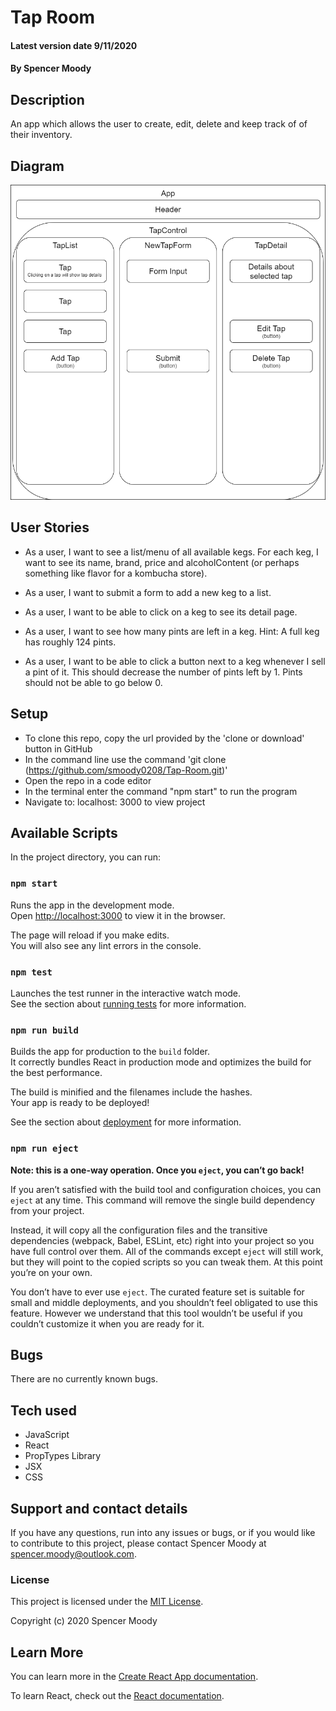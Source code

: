 # Tap Room

#### Latest version date 9/11/2020

#### By Spencer Moody

## Description

An app which allows the user to create, edit, delete and keep track of of their inventory. 

## Diagram

![Tap Room Diagram!](./src/images/TapRoom.png)

## User Stories

* As a user, I want to see a list/menu of all available kegs. For each keg, I want to see its name, brand, price and alcoholContent (or perhaps something like flavor for a kombucha store).

* As a user, I want to submit a form to add a new keg to a list.

* As a user, I want to be able to click on a keg to see its detail page.

* As a user, I want to see how many pints are left in a keg. Hint: A full keg has roughly 124 pints.

* As a user, I want to be able to click a button next to a keg whenever I sell a pint of it. This should decrease the number of pints left by 1. Pints should not be able to go below 0.

## Setup

* To clone this repo, copy the url provided by the 'clone or download' button in GitHub
* In the command line use the command 'git clone (https://github.com/smoody0208/Tap-Room.git)'
* Open the repo in a code editor
* In the terminal enter the command "npm start" to run the program
* Navigate to: localhost: 3000 to view project

## Available Scripts

In the project directory, you can run:

### `npm start`

Runs the app in the development mode.<br />
Open [http://localhost:3000](http://localhost:3000) to view it in the browser.

The page will reload if you make edits.<br />
You will also see any lint errors in the console.

### `npm test`

Launches the test runner in the interactive watch mode.<br />
See the section about [running tests](https://facebook.github.io/create-react-app/docs/running-tests) for more information.

### `npm run build`

Builds the app for production to the `build` folder.<br />
It correctly bundles React in production mode and optimizes the build for the best performance.

The build is minified and the filenames include the hashes.<br />
Your app is ready to be deployed!

See the section about [deployment](https://facebook.github.io/create-react-app/docs/deployment) for more information.

### `npm run eject`

**Note: this is a one-way operation. Once you `eject`, you can’t go back!**

If you aren’t satisfied with the build tool and configuration choices, you can `eject` at any time. This command will remove the single build dependency from your project.

Instead, it will copy all the configuration files and the transitive dependencies (webpack, Babel, ESLint, etc) right into your project so you have full control over them. All of the commands except `eject` will still work, but they will point to the copied scripts so you can tweak them. At this point you’re on your own.

You don’t have to ever use `eject`. The curated feature set is suitable for small and middle deployments, and you shouldn’t feel obligated to use this feature. However we understand that this tool wouldn’t be useful if you couldn’t customize it when you are ready for it.

## Bugs

There are no currently known bugs.

## Tech used

* JavaScript
* React
* PropTypes Library
* JSX
* CSS

## Support and contact details

If you have any questions, run into any issues or bugs, or if you would like to contribute to this project, please contact Spencer Moody at spencer.moody@outlook.com.

### License

This project is licensed under the [MIT License](https://opensource.org/licenses/MIT).

Copyright (c) 2020 Spencer Moody

## Learn More

You can learn more in the [Create React App documentation](https://facebook.github.io/create-react-app/docs/getting-started).

To learn React, check out the [React documentation](https://reactjs.org/).

